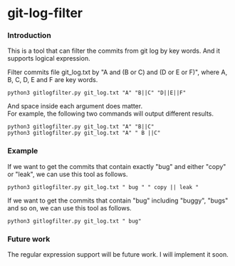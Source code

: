 # git-log-filter

### Introduction
This is a tool that can filter the commits from git log by key words. And it supports logical expression.  

Filter commits file git_log.txt by "A and (B or C) and (D or E or F)", where A, B, C, D, E and F are key words.
```shell
python3 gitlogfilter.py git_log.txt "A" "B||C" "D||E||F"

```
And space inside each argument does matter.  
For example, the following two commands will output different results.
```shell
python3 gitlogfilter.py git_log.txt "A" "B||C"  
python3 gitlogfilter.py git_log.txt "A" " B ||C"

```
### Example
If we want to get the commits that contain exactly "bug" and either "copy" or "leak", we can use this tool as follows.
```shell
python3 gitlogfilter.py git_log.txt " bug " " copy || leak "
```

If we want to get the commits that contain "bug" including "buggy", "bugs" and so on, we can use this tool as follows.
```shell
python3 gitlogfilter.py git_log.txt " bug"
```
### Future work
The regular expression support will be future work. I will implement it soon.

